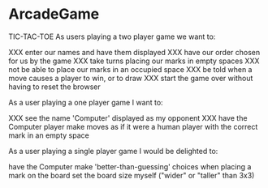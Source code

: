# ArcadeGame

TIC-TAC-TOE
As users playing a two player game we want to:

XXX enter our names and have them displayed
XXX have our order chosen for us by the game
XXX take turns placing our marks in empty spaces
XXX not be able to place our marks in an occupied space
XXX be told when a move causes a player to win, or to draw
XXX start the game over without having to reset the browser

As a user playing a one player game I want to:

XXX see the name 'Computer' displayed as my opponent
XXX have the Computer player make moves as if it were a human player with the correct mark in an empty space

As a user playing a single player game I would be delighted to:

have the Computer make 'better-than-guessing' choices when placing a mark on the board
set the board size myself ("wider" or "taller" than 3x3)
